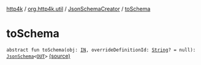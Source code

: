 [http4k](../../index.md) / [org.http4k.util](../index.md) / [JsonSchemaCreator](index.md) / [toSchema](./to-schema.md)

# toSchema

`abstract fun toSchema(obj: `[`IN`](index.md#IN)`, overrideDefinitionId: `[`String`](https://kotlinlang.org/api/latest/jvm/stdlib/kotlin/-string/index.html)`? = null): `[`JsonSchema`](../-json-schema/index.md)`<`[`OUT`](index.md#OUT)`>` [(source)](https://github.com/http4k/http4k/blob/master/http4k-core/src/main/kotlin/org/http4k/util/JsonSchemaCreator.kt#L4)